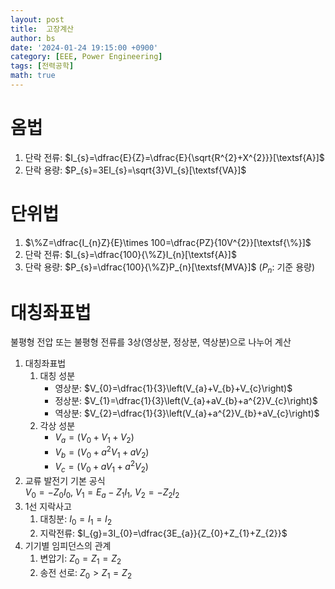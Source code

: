 ```yaml
---
layout: post
title:  고장계산
author: bs
date: '2024-01-24 19:15:00 +0900'
category: [EEE, Power Engineering]
tags: [전력공학]
math: true
---
```


# 옴법
1. 단락 전류: $I_{s}=\dfrac{E}{Z}=\dfrac{E}{\sqrt{R^{2}+X^{2}}}[\textsf{A}]$
2. 단락 용량: $P_{s}=3EI_{s}=\sqrt{3}VI_{s}[\textsf{VA}]$

# 단위법
1. $\%Z=\dfrac{I_{n}Z}{E}\times 100=\dfrac{PZ}{10V^{2}}[\textsf{\%}]$
2. 단락 전류: $I_{s}=\dfrac{100}{\%Z}I_{n}[\textsf{A}]$
3. 단락 용량: $P_{s}=\dfrac{100}{\%Z}P_{n}[\textsf{MVA}]$ ($P_{n}$: 기준 용량)

# 대칭좌표법
불평형 전압 또는 불평형 전류를 3상(영상분, 정상분, 역상분)으로 나누어 계산
1. 대칭좌표법
    1. 대칭 성분
        - 영상분: $V_{0}=\dfrac{1}{3}\left(V_{a}+V_{b}+V_{c}\right)$
        - 정상분: $V_{1}=\dfrac{1}{3}\left(V_{a}+aV_{b}+a^{2}V_{c}\right)$
        - 역상분: $V_{2}=\dfrac{1}{3}\left(V_{a}+a^{2}V_{b}+aV_{c}\right)$
    2. 각상 성분
        - $V_{a}=\left(V_{0}+V_{1}+V_{2}\right)$
        - $V_{b}=\left(V_{0}+a^{2}V_{1}+aV_{2}\right)$
        - $V_{c}=\left(V_{0}+aV_{1}+a^{2}V_{2}\right)$
2. 교류 발전기 기본 공식<br>
    $V_{0}=-Z_{0}I_{0}$, $V_{1}=E_{a}-Z_{1}I_{1}$, $V_{2}=-Z_{2}I_{2}$
3. 1선 지락사고
    1. 대칭분: $I_{0}=I_{1}=I_{2}$
    2. 지락전류: $I_{g}=3I_{0}=\dfrac{3E_{a}}{Z_{0}+Z_{1}+Z_{2}}$
4. 기기별 임피던스의 관계
    1. 변압기: $Z_{0}=Z_{1}=Z_{2}$
    2. 송전 선로: $Z_{0}>Z_{1}=Z_{2}$